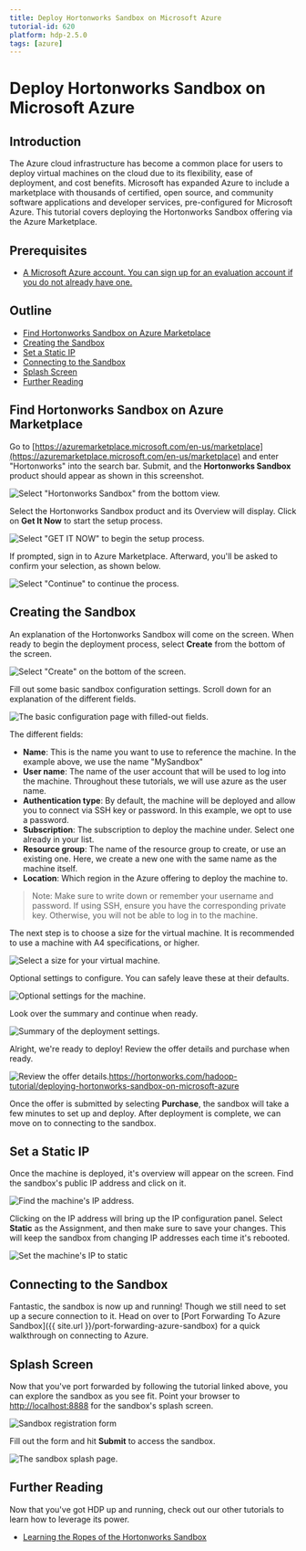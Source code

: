 ```yaml
---
title: Deploy Hortonworks Sandbox on Microsoft Azure
tutorial-id: 620
platform: hdp-2.5.0
tags: [azure]
---
```


# Deploy Hortonworks Sandbox on Microsoft Azure

## Introduction

The Azure cloud infrastructure has become a common place for users to deploy virtual machines on the cloud due to its flexibility, ease of deployment, and cost benefits.  Microsoft has expanded Azure to include a marketplace with thousands of certified, open source, and community software applications and developer services, pre-configured for Microsoft Azure.  This tutorial covers deploying the Hortonworks Sandbox offering via the Azure Marketplace.

## Prerequisites

- [A Microsoft Azure account. You can sign up for an evaluation account if you do not already have one.](https://azure.microsoft.com/en-us/free/)

## Outline

- [Find Hortonworks Sandbox on Azure Marketplace](#find-hortonworks-sandbox-on-azure-marketplace)
- [Creating the Sandbox](#creating-the-sandbox)
- [Set a Static IP](#set-a-static-ip)
- [Connecting to the Sandbox](#connecting-to-the-sandbox)
- [Splash Screen](#splash-screen)
- [Further Reading](#further-reading)

## Find Hortonworks Sandbox on Azure Marketplace

Go to [https://azuremarketplace.microsoft.com/en-us/marketplace](https://azuremarketplace.microsoft.com/en-us/marketplace) and enter "Hortonworks" into the search bar.  Submit, and the **Hortonworks Sandbox** product should appear as shown in this screenshot.

![Select "Hortonworks Sandbox" from the bottom view.]({{page.path}}/assets/1.jpg)

Select the Hortonworks Sandbox product and its Overview will display.  Click on **Get It Now** to start the setup process.

![Select "GET IT NOW" to begin the setup process.]({{page.path}}/assets/2.jpg)

If prompted, sign in to Azure Marketplace.  Afterward, you'll be asked to confirm your selection, as shown below.

![Select "Continue" to continue the process.]({{page.path}}/assets/3.jpg)

## Creating the Sandbox

An explanation of the Hortonworks Sandbox will come on the screen.  When ready to begin the deployment process, select **Create** from the bottom of the screen.

![Select "Create" on the bottom of the screen.]({{page.path}}/assets/4.jpg)

Fill out some basic sandbox configuration settings.  Scroll down for an explanation of the different fields.

![The basic configuration page with filled-out fields.]({{page.path}}/assets/5.jpg)

The different fields:
-   **Name**: This is the name you want to use to reference the machine.  In the example above, we use the name "MySandbox"
-   **User name**: The name of the user account that will be used to log into the machine.  Throughout these tutorials, we will use azure as the user name.
-   **Authentication type**: By default, the machine will be deployed and allow you to connect via SSH key or password.  In this example, we opt to use a password.
-   **Subscription**: The subscription to deploy the machine under.  Select one already in your list.
-   **Resource group**: The name of the resource group to create, or use an existing one.  Here, we create a new one with the same name as the machine itself.
-   **Location**: Which region in the Azure offering to deploy the machine to.

> Note: Make sure to write down or remember your username and password.  If using SSH, ensure you have the corresponding private key.  Otherwise, you will not be able to log in to the machine.

The next step is to choose a size for the virtual machine.  It is recommended to use a machine with A4 specifications, or higher.

![Select a size for your virtual machine.]({{page.path}}/assets/6.jpg)

Optional settings to configure.  You can safely leave these at their defaults.

![Optional settings for the machine.]({{page.path}}/assets/7.jpg)

Look over the summary and continue when ready.

![Summary of the deployment settings.]({{page.path}}/assets/8.jpg)

Alright, we're ready to deploy!  Review the offer details and purchase when ready.

![Review the offer details.]({{page.path}}/assets/9.jpg)https://hortonworks.com/hadoop-tutorial/deploying-hortonworks-sandbox-on-microsoft-azure

Once the offer is submitted by selecting **Purchase**, the sandbox will take a few minutes to set up and deploy.  After deployment is complete, we can move on to connecting to the sandbox.

## Set a Static IP

Once the machine is deployed, it's overview will appear on the screen.  Find the sandbox's public IP address and click on it.

![Find the machine's IP address.]({{page.path}}/assets/10.jpg)

Clicking on the IP address will bring up the IP configuration panel.  Select **Static** as the Assignment, and then make sure to save your changes.  This will keep the sandbox from changing IP addresses each time it's rebooted.

![Set the machine's IP to static]({{page.path}}/assets/static-ip.jpg)

## Connecting to the Sandbox

Fantastic, the sandbox is now up and running!  Though we still need to set up a secure connection to it.  Head on over to [Port Forwarding To Azure Sandbox]({{ site.url }}/port-forwarding-azure-sandbox) for a quick walkthrough on connecting to Azure.

## Splash Screen

Now that you've port forwarded by following the tutorial linked above, you can explore the sandbox as you see fit.  Point your browser to [http://localhost:8888](http://localhost:8888) for the sandbox's splash screen.

![Sandbox registration form]({{page.path}}/assets/sandbox-registration.jpg)

Fill out the form and hit **Submit** to access the sandbox.

![The sandbox splash page.]({{page.path}}/assets/sandbox-splash.jpg)

## Further Reading

Now that you've got HDP up and running, check out our other tutorials to learn how to leverage its power.

- [Learning the Ropes of the Hortonworks Sandbox](https://hortonworks.com/hadoop-tutorial/learning-the-ropes-of-the-hortonworks-sandbox)
